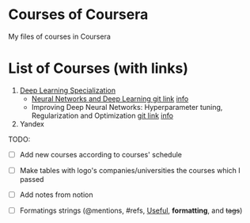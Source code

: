 # Courses of Coursera
My files of courses in Coursera

# List of Courses (with links)

1. <a href = 'https://www.coursera.org/specializations/deep-learning'> Deep Learning Specialization <a href = ''>
    * Neural Networks and Deep Learning [git link]() [info](https://www.coursera.org/learn/neural-networks-deep-learning?specialization=deep-learning)
    * Improving Deep Neural Networks: Hyperparameter tuning, Regularization and Optimization [git link]() [info](https://www.coursera.org/learn/deep-neural-network?specialization=deep-learning)
2. Yandex

TODO:
- [ ] Add new courses according to courses' schedule
- [ ] Make tables with logo's companies/universities the courses which I passed
- [ ] Add notes from notion
- [ ] Formatings strings (@mentions, #refs, [Useful](https://guides.github.com/pdfs/markdown-cheatsheet-online.pdf), **formatting**, and <del>tags</del>)


